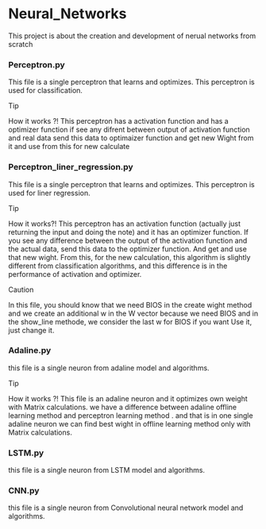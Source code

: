 # Neural_Networks
This project is about the creation and development of nerual networks from scratch

### Perceptron.py
This file is a single perceptron that learns and optimizes.
This perceptron is used for classification.

> [!TIP]
> How it works ?! This perceptron has a activation function and has a optimizer function if see any difrent between output of activation function and real data send this data to optimaizer function and get new Wight from it and use from this for new calculate

### Perceptron_liner_regression.py
This file is a single perceptron that learns and optimizes.
This perceptron is used for liner regression.

> [!TIP]
> How it works?! This perceptron has an activation function (actually just returning the input and doing the note) and it has an optimizer function. If you see any difference between the output of the activation function and the actual data, send this data to the optimizer function. And get and use that new wight. From this, for the new calculation, this algorithm is slightly different from classification algorithms, and this difference is in the performance of activation and optimizer.

> [!CAUTION]
> In this file, you should know that we need BIOS in the create wight method and we create an additional w in the W vector because we need BIOS and in the show_line methode, we consider the last w for BIOS if you want Use it, just change it.

### Adaline.py
this file is a single neuron from adaline model and algorithms.

> [!TIP]
>  How it works ?! This file is an adaline neuron and it optimizes own weight with Matrix calculations. we have a difference between adaline offline learning method and perceptron learning method . and that is in one single adaline neuron we can find best wight in offline learning method only with Matrix calculations.


### LSTM.py
this file is a single neuron from LSTM model and algorithms.

### CNN.py
this file is a single neuron from Convolutional neural network model and algorithms.

